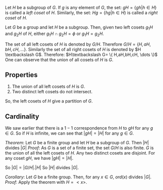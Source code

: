 Let $H$ be a subgroup of $G$. If $g$ is any element of $G$, the set:
$gH= \{gh | h \in H \}$ is called a *left coset* of $H$.
Similarly, the set:
$Hg = \{ hg | h \in H \}$ is called a *right coset* of $H$.

Let $G$ be a group and let $H$ be a subgroup. Then, given two left cosets $g_{1}H$ and $g_{2}H$ of $H$, either $g_{1}H \cap g_{2}H=\phi$ or $g_{1}H=g_{2}H$.

The set of all left cosets of $H$ is denoted by $G/H$. Therefore $G / H = \{ H,aH,bH,cH,\dots \}$. Similarly the set of all right cosets of $H$ is denoted by $H \textbackslash G$. Therefore: $H\textbackslash G= \{ H,aH,bH,cH, \dots \}$
One can observe that the union of all cosets of $H$ is $G$.


## Properties

1. The union of all left cosets of $H$ is $G$.
2. Two distinct left cosets do not intersect.

So, the left cosets of $H$ give a partition of $G$.

## Cardinality

We saw earlier that there is a $1-1$ correspondence from $H$ to $gH$ for any $g \in G$. So if $H$ is infinite, we can see that $|gH| =|H|$ for any $g \in G$.

$Theorem:$ Let $G$ be a finite group and let $H$ be a subgroup of $G$. Then $|H|$ divides $|G|$
$Proof:$ As $G$ is a set of a finite set, the set $G/H$ is also finite.
$G$ is the union of all the left cosets of $H$. Any two distinct cosets are disjoint. For any coset $gH$, we have $|gH|=|H|$.

So $|G|=|G/H|.|H|$ 
So $|H|$ divides $|G|$.

$Corollary:$ Let $G$ be a finite group. Then, for any $x \in G$, $ord(x)$ divides $|G|$.
$Proof:$ Apply the theorem with $H= <x>$.
